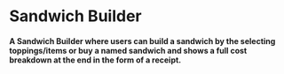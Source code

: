 # Sandwich Builder
#### A Sandwich Builder where users can build a sandwich by the selecting toppings/items or buy a named sandwich and shows a full cost breakdown at the end in the form of a receipt.
